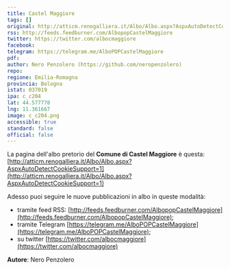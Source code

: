 ```yaml
---
title: Castel Maggiore
tags: []
original: http://atticm.renogalliera.it/Albo/Albo.aspx?AspxAutoDetectCookieSupport=1
rss: http://feeds.feedburner.com/AlbopopCastelMaggiore
twitter: https://twitter.com/albocmaggiore
facebook: 
telegram: https://telegram.me/AlboPOPCastelMaggiore
pdf: 
author: Nero Penzolero (https://github.com/neropenzolero)
repo: 
regione: Emilia-Romagna
provincia: Bologna
istat: 037019
ipa: c_c204
lat: 44.577778
lng: 11.361667
image: c_c204.png
accessible: true
standard: false
official: false
---
```


La pagina dell'albo pretorio del **Comune di Castel Maggiore** è questa: [http://atticm.renogalliera.it/Albo/Albo.aspx?AspxAutoDetectCookieSupport=1](http://atticm.renogalliera.it/Albo/Albo.aspx?AspxAutoDetectCookieSupport=1)

Adesso puoi seguire le nuove pubblicazioni in albo in queste modalità:

- tramite feed RSS: [http://feeds.feedburner.com/AlbopopCastelMaggiore](http://feeds.feedburner.com/AlbopopCastelMaggiore);
- tramite Telegram [https://telegram.me/AlboPOPCastelMaggiore](https://telegram.me/AlboPOPCastelMaggiore);
- su twitter [https://twitter.com/albocmaggiore](https://twitter.com/albocmaggiore)


**Autore**: Nero Penzolero
